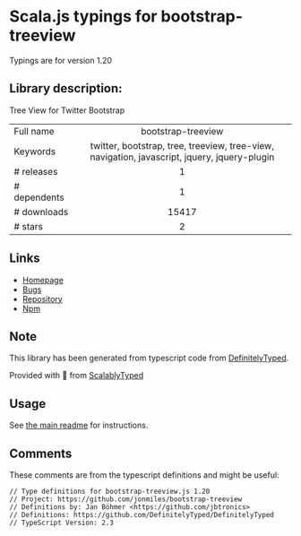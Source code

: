 
# Scala.js typings for bootstrap-treeview

Typings are for version 1.20

## Library description:
Tree View for Twitter Bootstrap

|                    |                 |
| ------------------ | :-------------: |
| Full name          | bootstrap-treeview |
| Keywords           | twitter, bootstrap, tree, treeview, tree-view, navigation, javascript, jquery, jquery-plugin |
| # releases         | 1 |
| # dependents       | 1 |
| # downloads        | 15417 |
| # stars            | 2 |

## Links
- [Homepage](https://github.com/jonmiles/bootstrap-treeview)
- [Bugs](https://github.com/jonmiles/bootstrap-treeview/issues)
- [Repository](https://github.com/jonmiles/bootstrap-treeview)
- [Npm](https://www.npmjs.com/package/bootstrap-treeview)
    


## Note
This library has been generated from typescript code from [DefinitelyTyped](https://definitelytyped.org).

Provided with :purple_heart: from [ScalablyTyped](https://github.com/oyvindberg/ScalablyTyped)

## Usage
See [the main readme](../../readme.md) for instructions.

## Comments

These comments are from the typescript definitions and might be useful:
```
// Type definitions for bootstrap-treeview.js 1.20
// Project: https://github.com/jonmiles/bootstrap-treeview
// Definitions by: Jan Böhmer <https://github.com/jbtronics>
// Definitions: https://github.com/DefinitelyTyped/DefinitelyTyped
// TypeScript Version: 2.3

```

